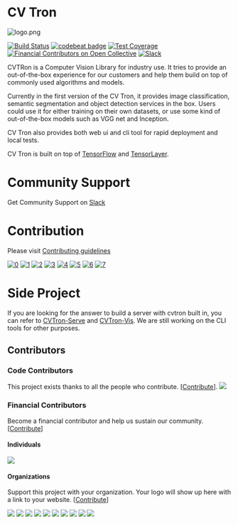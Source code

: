 # CV Tron

![logo.png](http://ac-5focnst0.clouddn.com/1a6303279b0a69375abc.png)

[![Build Status](https://travis-ci.org/unarxiv/CVTron.svg?branch=master)](https://travis-ci.org/unarxiv/CVTron)
[![codebeat badge](https://codebeat.co/badges/8c64c6df-a1dd-40a1-9220-570b811282d8)](https://codebeat.co/projects/github-com-unarxiv-cvtron-master)
[![Test Coverage](https://api.codeclimate.com/v1/badges/721858de11e15ef33f2a/test_coverage)](https://codeclimate.com/github/unarxiv/CVTron/test_coverage)
[![Financial Contributors on Open Collective](https://opencollective.com/autoai-org/all/badge.svg?label=financial+contributors)](https://opencollective.com/autoai-org) [![Slack](https://img.shields.io/badge/chat-on%20slack-7289da.svg)](https://cvtron.slack.com)

CVTRon is a Computer Vision Library for industry use. It tries to provide an out-of-the-box experience for our customers and help them build on top of commonly used algorithms and models.

Currently in the first version of the CV Tron, it provides image classification, semantic segmentation and object detection services in the box. Users could use it for either training on their own datasets, or use some kind of out-of-the-box models such as VGG net and Inception.

CV Tron also provides both web ui and cli tool for rapid deployment and local tests.

CV Tron is built on top of [TensorFlow](https://github.com/tensorflow/tensorflow) and [TensorLayer](https://github.com/tensorlayer/tensorlayer). 

# Community Support

Get Community Support on [Slack](https://join.slack.com/t/cvtron/shared_invite/enQtMzI3MDMzNjM3NzY2LTY1YWRiZmQwNDE5ODAyYTRhNGFhOGM2OWEzYjVlNzZmZDc0YjMxYmYyMzk2Y2FiYmU4YzhmYTViNjU3ZTJlYjQ)

# Contribution 

Please visit [Contributing guidelines](https://github.com/cv-group/CVTron/blob/master/CONTRIBUTING.md)

[![0](https://sourcerer.io/fame/xzyaoi/unarxiv/CVTron/images/0)](https://sourcerer.io/fame/xzyaoi/unarxiv/CVTron/links/0)
[![1](https://sourcerer.io/fame/xzyaoi/unarxiv/CVTron/images/1)](https://sourcerer.io/fame/xzyaoi/unarxiv/CVTron/links/1)
[![2](https://sourcerer.io/fame/xzyaoi/unarxiv/CVTron/images/2)](https://sourcerer.io/fame/xzyaoi/unarxiv/CVTron/links/2)
[![3](https://sourcerer.io/fame/xzyaoi/unarxiv/CVTron/images/3)](https://sourcerer.io/fame/xzyaoi/unarxiv/CVTron/links/3)
[![4](https://sourcerer.io/fame/xzyaoi/unarxiv/CVTron/images/4)](https://sourcerer.io/fame/xzyaoi/unarxiv/CVTron/links/4)
[![5](https://sourcerer.io/fame/xzyaoi/unarxiv/CVTron/images/5)](https://sourcerer.io/fame/xzyaoi/unarxiv/CVTron/links/5)
[![6](https://sourcerer.io/fame/xzyaoi/unarxiv/CVTron/images/6)](https://sourcerer.io/fame/xzyaoi/unarxiv/CVTron/links/6)
[![7](https://sourcerer.io/fame/xzyaoi/unarxiv/CVTron/images/7)](https://sourcerer.io/fame/xzyaoi/unarxiv/CVTron/links/7)

# Side Project

If you are looking for the answer to build a server with cvtron built in, you can refer to [CVTron-Serve](https://github.com/cv-group/CVTron-Serve) and [CVTron-Vis](https://github.com/unarxiv/CVTron-Vis). We are still working on the CLI tools for other purposes.

## Contributors

### Code Contributors

This project exists thanks to all the people who contribute. [[Contribute](CONTRIBUTING.md)].
<a href="https://github.com/autoai-org/CVTron/graphs/contributors"><img src="https://opencollective.com/autoai-org/contributors.svg?width=890&button=false" /></a>

### Financial Contributors

Become a financial contributor and help us sustain our community. [[Contribute](https://opencollective.com/autoai-org/contribute)]

#### Individuals

<a href="https://opencollective.com/autoai-org"><img src="https://opencollective.com/autoai-org/individuals.svg?width=890"></a>

#### Organizations

Support this project with your organization. Your logo will show up here with a link to your website. [[Contribute](https://opencollective.com/autoai-org/contribute)]

<a href="https://opencollective.com/autoai-org/organization/0/website"><img src="https://opencollective.com/autoai-org/organization/0/avatar.svg"></a>
<a href="https://opencollective.com/autoai-org/organization/1/website"><img src="https://opencollective.com/autoai-org/organization/1/avatar.svg"></a>
<a href="https://opencollective.com/autoai-org/organization/2/website"><img src="https://opencollective.com/autoai-org/organization/2/avatar.svg"></a>
<a href="https://opencollective.com/autoai-org/organization/3/website"><img src="https://opencollective.com/autoai-org/organization/3/avatar.svg"></a>
<a href="https://opencollective.com/autoai-org/organization/4/website"><img src="https://opencollective.com/autoai-org/organization/4/avatar.svg"></a>
<a href="https://opencollective.com/autoai-org/organization/5/website"><img src="https://opencollective.com/autoai-org/organization/5/avatar.svg"></a>
<a href="https://opencollective.com/autoai-org/organization/6/website"><img src="https://opencollective.com/autoai-org/organization/6/avatar.svg"></a>
<a href="https://opencollective.com/autoai-org/organization/7/website"><img src="https://opencollective.com/autoai-org/organization/7/avatar.svg"></a>
<a href="https://opencollective.com/autoai-org/organization/8/website"><img src="https://opencollective.com/autoai-org/organization/8/avatar.svg"></a>
<a href="https://opencollective.com/autoai-org/organization/9/website"><img src="https://opencollective.com/autoai-org/organization/9/avatar.svg"></a>
